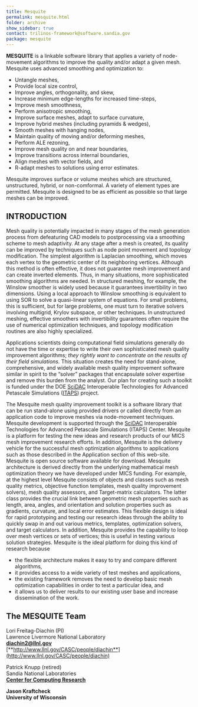 ```yaml
---
title: Mesquite
permalink: mesquite.html
folder: archive
show_sidebar: true
contact: trilinos-framework@software.sandia.gov
package: mesquite
---
```


<span class="style20">**MESQUITE** is a linkable software library that applies a variety of node-movement algorithms to improve the quality and/or adapt a given mesh. Mesquite uses advanced smoothing and optimization to:</span>

*   Untangle meshes,
*   Provide local size control,
*   Improve angles, orthogonality, and skew,
*   Increase minimum edge-lengths for increased time-steps,
*   Improve mesh smoothness,
*   Perform anisotropic smoothing,
*   Improve surface meshes, adapt to surface curvature,
*   Improve hybrid meshes (including pyramids & wedges),
*   Smooth meshes with hanging nodes,
*   Maintain quality of moving and/or deforming meshes,
*   Perform ALE rezoning,
*   Improve mesh quality on and near boundaries,
*   Improve transitions across internal boundaries,
*   Align meshes with vector fields, and
*   R-adapt meshes to solutions using error estimates.

Mesquite improves surface or volume meshes which are structured, unstructured, hybrid, or non-comformal. A variety of element types are permitted. Mesquite is designed to be as efficient as possible so that large meshes can be improved.

## <span class="style20">**INTRODUCTION**</span>

<span class="style20">Mesh quality is potentially impacted in many stages of the mesh generation process from defeaturing CAD models to postprocessing via a smoothing scheme to mesh adaptivity. At any stage after a mesh is created, its quality can be improved by techniques such as node point movement and topology modification. The simplest algorithm is Laplacian smoothing, which moves each vertex to the geometric center of its neighboring vertices. Although this method is often effective, it does not guarantee mesh improvement and can create inverted elements. Thus, in many situations, more sophisticated smoothing algorithms are needed. In structured meshing, for example, the Winslow smoother is widely used because it guarantees invertibility in two dimensions. Using a local approach to Winslow smoothing is equivalent to using SOR to solve a quasi-linear system of equations. For small problems, this is sufficient, but for large problems, one must turn to iterative solvers involving multigrid, Krylov subspace, or other techniques. In unstructured meshing, effective smoothers with invertibility guarantees often require the use of numerical optimization techniques, and topology modification routines are also highly specialized.</span>

Applications scientists doing computational field simulations generally do not have the time or expertise to write their own sophisticated mesh quality improvement algorithms; _they rightly want to concentrate on the results of their field simulations._ This situation creates the need for stand-alone, comprehensive, and widely available mesh quality improvement software similar in spirit to the “solver” packages that encapsulate solver expertise and remove this burden from the analyst. Our plan for creating such a toolkit is funded under the DOE [SciDAC](http://www.scidac.org/) Interoperable Technologies for Advanced Petascale Simulations ([ITAPS](http://www.itaps.org/)) project.

The Mesquite mesh quality improvement toolkit is a software library that can be run stand-alone using provided drivers or called directly from an application code to improve meshes via node-movement techniques. Mesquite development is supported through the [SciDAC](http://www.scidac.org/) Interoperable Technologies for Advanced Petascale Simulations (ITAPS) Center. Mesquite is a platform for testing the new ideas and research products of our MICS mesh improvement research efforts. In addition, Mesquite is the delivery vehicle for the successful mesh optimization algorithms to applications such as those described in the Application section of this web-site. Mesquite is open source software available for download. Mesquite architecture is derived directly from the underlying mathematical mesh optimization theory we have developed under MICS funding. For example, at the highest level Mesquite consists of objects and classes such as mesh quality metrics, objective function templates, mesh quality improvement solvers), mesh quality assessors, and Target-matrix calculators. The latter class provides the crucial link between geometric mesh properties such as length, area, angles, and orientation and solution properties such as gradients, curvature, and local error estimates. This flexible design is ideal for rapid prototyping and testing our research ideas through the ability to quickly swap in and out various metrics, templates, optimization solvers, and target calculators. In addition, Mesquite provides the capability to loop over mesh vertices or sets of vertices; this is useful in testing various solution strategies. Mesquite is the ideal platform for doing this kind of research because

*   the flexible architecture makes it easy to try and compare different algorithms,
*   it provides access to a wide variety of test meshes and applications,
*   the existing framework removes the need to develop basic mesh optimization capabilities in order to test a particular idea, and
*   it allows us to deliver results to our existing user base and increase dissemination of the work.

## **The MESQUITE Team**

Lori Freitag-Diachin (PI)  
Lawrence Livermore National Laboratory  
[**diachin2@llnl.gov**](mailto:diachin2@llnl.gov)  
[**http://www.llnl.gov/CASC/people/diachin**](http://www.llnl.gov/CASC/people/diachin)

Patrick Knupp (retired)  
Sandia National Laboratories  
**[Center for Computing Research](http://www.cs.sandia.gov/)**

**Jason Kraftcheck  
University of Wisconsin**
